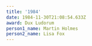 ```yaml
---
title: '1984'
date: 1984-11-30T21:08:54.633Z
award: Dux Ludorum
person1_name: Martin Holmes
person2_name: Lisa Fox
---
```


